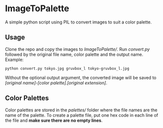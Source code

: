 # ImageToPalette
A simple python script using PIL to convert images to suit a color palette.

## Usage
Clone the repo and copy the images to *ImageToPalette/*. Run *convert.py* followed by the original file name, color palette and the output name. Example: 
```
python convert.py tokyo.jpg gruvbox_l tokyo-gruvbox_l.jpg
```
Without the optional output argument, the converted image will be saved to *[original name]-[color palette].[original extension]*.

## Color Palettes
Color palettes are stored in the *palettes/* folder where the file names are the name of the palette. To create a palette file, put one hex code in each line of the file and **make sure there are no empty lines**.

